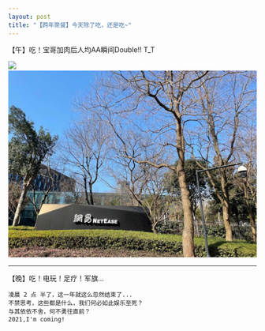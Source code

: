```yaml
---
layout: post
title: "【跨年聚餐】今天除了吃，还是吃~"
---
```


【午】吃！宝哥加肉后人均AA瞬间Double!! T_T 

![](/life/imgs/2020/1231/mmexport1609392615502.jpg)
![](/life/imgs/2020/1231/mmexport1609394612516.jpg)

---

【晚】吃！电玩！足疗！军旗...
```
凌晨 2 点 半了，这一年就这么忽然结束了...
不禁思考，这些都是什么，我们何必如此娱乐至死？
与其依依不舍，何不勇往直前？
2021,I'm coming!
```